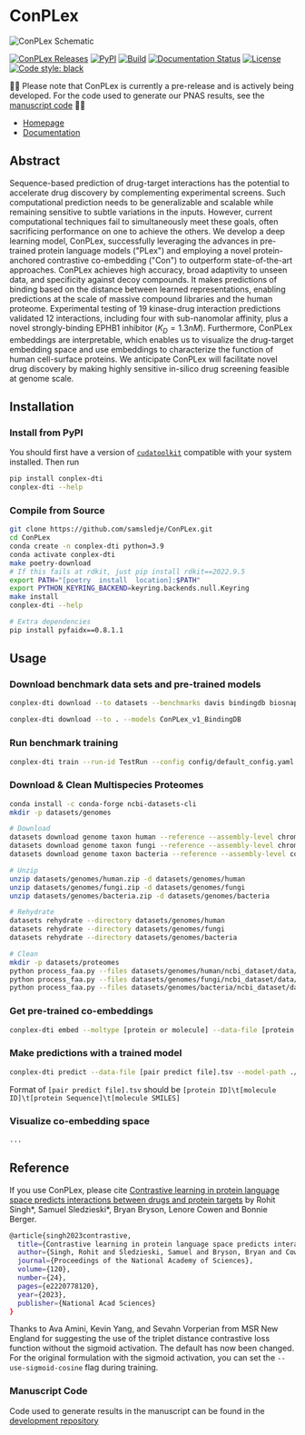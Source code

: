 # ConPLex

![ConPLex Schematic](assets/images/Fig2_Schematic.png)

[![ConPLex Releases](https://img.shields.io/github/v/release/samsledje/ConPLex?include_prereleases)](https://github.com/samsledje/ConPLex/releases)
[![PyPI](https://img.shields.io/pypi/v/conplex-dti)](https://pypi.org/project/conplex-dti/)
[![Build](https://github.com/samsledje/ConPLex/actions/workflows/build.yml/badge.svg)](https://github.com/samsledje/ConPLex/actions/workflows/build.yml)
[![Documentation Status](https://readthedocs.org/projects/conplex/badge/?version=latest)](https://conplex.readthedocs.io/en/main/?badge=main)
[![License](https://img.shields.io/github/license/samsledje/ConPLex)](https://github.com/samsledje/ConPLex/blob/main/LICENSE)
[![Code style: black](https://img.shields.io/badge/code%20style-black-000000.svg)](https://github.com/psf/black)

🚧🚧 Please note that ConPLex is currently a pre-release and is actively being developed. For the code used to generate our PNAS results, see the [manuscript code](https://github.com/samsledje/ConPLex_dev) 🚧🚧

 - [Homepage](http://conplex.csail.mit.edu)
 - [Documentation](https://d-script.readthedocs.io/en/main/)

## Abstract

Sequence-based prediction of drug-target interactions has the potential to accelerate drug discovery by complementing experimental screens. Such computational prediction needs to be generalizable and scalable while remaining sensitive to subtle variations in the inputs. However, current computational techniques fail to simultaneously meet these goals, often sacrificing performance on one to achieve the others. We develop a deep learning model, ConPLex, successfully leveraging the advances in pre-trained protein language models ("PLex") and employing  a novel  protein-anchored contrastive co-embedding ("Con") to outperform state-of-the-art approaches. ConPLex achieves high accuracy, broad adaptivity to unseen data, and specificity against decoy compounds. It makes predictions of binding based on the distance between learned representations, enabling predictions at the scale of massive compound libraries and the human proteome. Experimental testing of 19 kinase-drug interaction predictions validated 12 interactions, including four with sub-nanomolar affinity, plus a novel strongly-binding EPHB1 inhibitor ($K_D = 1.3nM$). Furthermore, ConPLex embeddings are interpretable, which enables us to visualize the drug-target embedding space and use embeddings to characterize the function of human cell-surface proteins. We anticipate ConPLex will facilitate novel drug discovery by making highly sensitive in-silico drug screening feasible at genome scale.

## Installation

### Install from PyPI

You should first have a version of [`cudatoolkit`](https://anaconda.org/nvidia/cudatoolkit) compatible with your system installed. Then run

```bash
pip install conplex-dti
conplex-dti --help
```

### Compile from Source

```bash
git clone https://github.com/samsledje/ConPLex.git
cd ConPLex
conda create -n conplex-dti python=3.9
conda activate conplex-dti
make poetry-download
# If this fails at rdkit, just pip install rdkit==2022.9.5
export PATH="[poetry  install  location]:$PATH"
export PYTHON_KEYRING_BACKEND=keyring.backends.null.Keyring
make install
conplex-dti --help

# Extra dependencies
pip install pyfaidx==0.8.1.1
```

## Usage

### Download benchmark data sets and pre-trained models

```bash
conplex-dti download --to datasets --benchmarks davis bindingdb biosnap biosnap_prot biosnap_mol dude
```

```bash
conplex-dti download --to . --models ConPLex_v1_BindingDB
```

### Run benchmark training

```bash
conplex-dti train --run-id TestRun --config config/default_config.yaml
```

### Download & Clean Multispecies Proteomes
```bash
conda install -c conda-forge ncbi-datasets-cli
mkdir -p datasets/genomes

# Download
datasets download genome taxon human --reference --assembly-level chromosome --include protein --dehydrated --filename datasets/genomes/human.zip
datasets download genome taxon fungi --reference --assembly-level chromosome --include protein --dehydrated --filename datasets/genomes/fungi.zip
datasets download genome taxon bacteria --reference --assembly-level complete --include protein --dehydrated --filename datasets/genomes/bacteria.zip

# Unzip
unzip datasets/genomes/human.zip -d datasets/genomes/human
unzip datasets/genomes/fungi.zip -d datasets/genomes/fungi
unzip datasets/genomes/bacteria.zip -d datasets/genomes/bacteria

# Rehydrate
datasets rehydrate --directory datasets/genomes/human
datasets rehydrate --directory datasets/genomes/fungi
datasets rehydrate --directory datasets/genomes/bacteria

# Clean
mkdir -p datasets/proteomes
python process_faa.py --files datasets/genomes/human/ncbi_dataset/data/*/protein.faa --output datasets/proteomes/human.tsv
python process_faa.py --files datasets/genomes/fungi/ncbi_dataset/data/*/protein.faa --output datasets/proteomes/fungi.tsv
python process_faa.py --files datasets/genomes/bacteria/ncbi_dataset/data/*/protein.faa --output datasets/proteomes/bacteria.tsv
```

### Get pre-trained co-embeddings
```bash
conplex-dti embed --moltype [protein or molecule] --data-file [protein seqs or molecule SMILES].tsv --model-path ./models/ConPLex_v1_BindingDB.pt --outfile ./results.npz
```

### Make predictions with a trained model

```bash
conplex-dti predict --data-file [pair predict file].tsv --model-path ./models/ConPLex_v1_BindingDB.pt --outfile ./results.tsv
```

Format of `[pair predict file].tsv` should be `[protein ID]\t[molecule ID]\t[protein Sequence]\t[molecule SMILES]`

### Visualize co-embedding space

```bash
...
```

## Reference

If you use ConPLex, please cite [Contrastive learning in protein language space predicts interactions between drugs and protein targets](https://www.pnas.org/doi/10.1073/pnas.2220778120) by Rohit Singh*, Samuel Sledzieski*, Bryan Bryson, Lenore Cowen and Bonnie Berger.

```bash
@article{singh2023contrastive,
  title={Contrastive learning in protein language space predicts interactions between drugs and protein targets},
  author={Singh, Rohit and Sledzieski, Samuel and Bryson, Bryan and Cowen, Lenore and Berger, Bonnie},
  journal={Proceedings of the National Academy of Sciences},
  volume={120},
  number={24},
  pages={e2220778120},
  year={2023},
  publisher={National Acad Sciences}
}
```

Thanks to Ava Amini, Kevin Yang, and Sevahn Vorperian from MSR New England for suggesting the use of the triplet distance contrastive loss function without the sigmoid activation. The default has now been changed. For the original formulation with the sigmoid activation, you can set the `--use-sigmoid-cosine` flag during training.

### Manuscript Code

Code used to generate results in the manuscript can be found in the [development repository](https://github.com/samsledje/ConPLex_dev)
